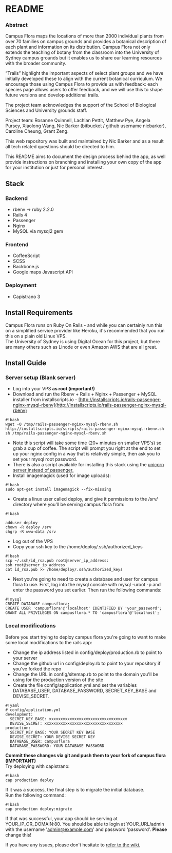 # README #

### Abstract ###
Campus Flora maps the locations of more than 2000 individual plants from over 70 families on campus grounds and provides a botanical description of each plant and information on its distribution. Campus Flora not only extends the teaching of botany from the classroom into the University of Sydney campus grounds but it enables us to share our learning resources with the broader community.

“Trails” highlight the important aspects of select plant groups and we have initially developed these to align with the current botanical curriculum. We encourage those using Campus Flora to provide us with feedback: each species page allows users to offer feedback, and we will use this to shape future versions and develop additional trails.
 
The project team acknowledges the support of the School of Biological Sciences and University grounds staff.
 
Project team:  Rosanne Quinnell, Lachlan Pettit, Matthew Pye, Angela Pursey, Xiaolong Wang, Nic Barker (bitbucket / github username nicbarker), Caroline Cheung, Grant Zeng.
  
This web repository was built and maintained by Nic Barker and as a result all tech related questions should be directed to him.

This README aims to document the design process behind the app, as well provide instructions on branching and installing your own copy of the app for your institution or just for personal interest.  

## Stack
### Backend ###
* rbenv -> ruby 2.2.0
* Rails 4
* Passenger
* Nginx
* MySQL via mysql2 gem

### Frontend ###
* CoffeeScript
* SCSS
* Backbone.js
* Google maps Javascript API

### Deployment ###
* Capistrano 3

## Install Requirements ##
Campus Flora runs on Ruby On Rails - and while you can certainly run this on a simplified service provider like Heroku, it's recommended that you run this on a plain old Linux VPS.  
The University of Sydney is using Digital Ocean for this project, but there are many others such as Linode or even Amazon AWS that are all great.

## Install Guide ##

### Server setup (Blank server) ###
* Log into your VPS __as root (important!)__
* Download and run the Rbenv + Rails + Nginx + Passenger + MySQL installer from installscripts.io - [http://installscripts.io/rails-passenger-nginx-mysql-rbenv](http://installscripts.io/rails-passenger-nginx-mysql-rbenv)
```
#!bash
wget -O /tmp/rails-passenger-nginx-mysql-rbenv.sh http://installscripts.io/scripts/rails-passenger-nginx-mysql-rbenv.sh
sh /tmp/rails-passenger-nginx-mysql-rbenv.sh
```
* Note this script will take some time (20+ minutes on smaller VPS's) so grab a cup of coffee. The script will prompt you right at the end to set up your nginx config in a way that is relatively simple, then ask you to set your mysql root password.
* There is also a script available for installing this stack using the [unicorn server instead of passenger.](http://www.installscripts.io/scripts/rails-unicorn-nginx-mysql-rbenv)
* Install imagemagick (used for image uploads):
```
#!bash
sudo apt-get install imagemagick --fix-missing
```
* Create a linux user called deploy, and give it permissions to the /srv/ directory where you'll be serving campus flora from:
```
#!bash

adduser deploy
chown -R deploy /srv
chgrp -R www-data /srv

```
* Log out of the VPS
* Copy your ssh key to the /home/deploy/.ssh/authorized_keys
```
#!bash
scp ~/.ssh/id_rsa.pub root@server_ip_address:
ssh root@server_ip_address
cat id_rsa.pub >> /home/deploy/.ssh/authorized_keys
```  
* Next you're going to need to create a database and user for campus flora to use. First, log into the mysql console with mysql -uroot -p and enter the password you set earlier. Then run the following commands:
```
#!mysql
CREATE DATABASE campusflora;
CREATE USER 'campusflora'@'localhost' IDENTIFIED BY 'your_password';
GRANT ALL PRIVILEGES ON campusflora.* TO 'campusflora'@'localhost';
```

### Local modifications ###
Before you start trying to deploy campus flora you're going to want to make some local modifications to the rails app:  

* Change the ip address listed in config/deploy/production.rb to point to your server  
* Change the github url in config/deploy.rb to point to your repository if you've forked the repo  
* Change the URL in config/sitemap.rb to point to the domain you'll be using for the production version of the site  
* Create the file config/application.yml and set the variables DATABASE_USER, DATABASE_PASSWORD, SECRET_KEY_BASE and DEVISE_SECRET.  
```
#!yaml
# config/application.yml
development:
  SECRET_KEY_BASE: xxxxxxxxxxxxxxxxxxxxxxxxxxxxxxxxxx
  DEVISE_SECRET: xxxxxxxxxxxxxxxxxxxxxxxxxxxxxxxxxx
production:
  SECRET_KEY_BASE: YOUR SECRET KEY BASE
  DEVISE_SECRET: YOUR DEVISE SECRET KEY
  DATABASE_USER: campusflora
  DATABASE_PASSWORD: YOUR DATABASE PASSWORD
```
__Commit these changes via git and push them to your fork of campus flora (IMPORTANT)__  
Try deploying with capistrano:
```
#!bash
cap production deploy
```

If it was a success, the final step is to migrate the initial database.  
Run the following command:  
```
#!bash
cap production deploy:migrate
```
If that was successful, your app should be serving at YOUR_IP_OR_DOMAIN:80. You should be able to login at YOUR_URL/admin with the username 'admin@example.com' and password 'password'. **Please** change this!  
  
If you have any issues, please don't hesitate to [refer to the wiki.](https://bitbucket.org/bio_eru/campusfloraweb/wiki)